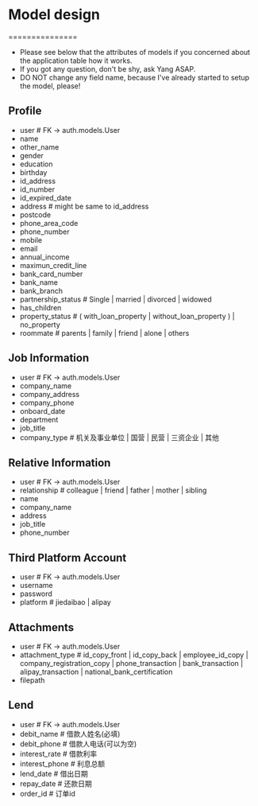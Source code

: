 # Model design
===============
* Please see below that the attributes of models if you concerned about the application table how it works.
* If you got any question, don't be shy, ask Yang ASAP.
* DO NOT change any field name, because I've already started to setup the model, please!

## Profile 
   * user           # FK -> auth.models.User
   * name
   * other_name
   * gender
   * education
   * birthday
   * id_address
   * id_number
   * id_expired_date
   * address        # might be same to id_address
   * postcode
   * phone_area_code
   * phone_number
   * mobile
   * email
   * annual_income
   * maximun_credit_line
   * bank_card_number
   * bank_name
   * bank_branch
   * partnership_status  # Single | married | divorced | widowed
   * has_children
   * property_status  # ( with_loan_property | without_loan_property ) | no_property
   * roommate  # parents | family | friend | alone | others

## Job Information
   * user           # FK -> auth.models.User
   * company_name
   * company_address
   * company_phone
   * onboard_date
   * department
   * job_title
   * company_type  # 机关及事业单位 | 国营 | 民营 | 三资企业 | 其他

## Relative Information
   * user           # FK -> auth.models.User
   * relationship  # colleague | friend | father | mother | sibling
   * name
   * company_name
   * address
   * job_title
   * phone_number
 
## Third Platform Account
   * user           # FK -> auth.models.User
   * username
   * password
   * platform   # jiedaibao | alipay 

## Attachments
   * user           # FK -> auth.models.User
   * attachment_type # id_copy_front | id_copy_back | employee_id_copy | company_registration_copy | phone_transaction | bank_transaction | alipay_transaction | national_bank_certification
   * filepath
   
   
## Lend
   * user   # FK -> auth.models.User
   * debit_name    # 借款人姓名(必填)
   * debit_phone   # 借款人电话(可以为空)
   * interest_rate # 借款利率
   * interest_phone # 利息总额
   * lend_date      # 借出日期
   * repay_date     # 还款日期
   * order_id       # 订单id 